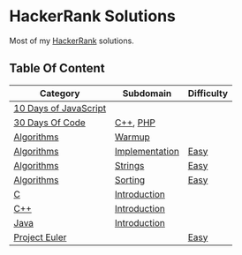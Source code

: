 # HackerRank Solutions

Most of my [HackerRank](https://www.hackerrank.com/wolfthread) solutions.

## Table Of Content

| Category                                       | Subdomain                                              | Difficulty                             |
| ---------------------------------------------- | ------------------------------------------------------ | -------------------------------------- |
| [10 Days of JavaScript](10-days-of-javascript) |                                                        |                                        |
| [30 Days Of Code](30-days-of-code)             | [C++](30-days-of-code/cpp), [PHP](30-days-of-code/php) |                                        |
| [Algorithms](algorithms)                       | [Warmup](algorithms/warmup)                            |                                        |
| [Algorithms](algorithms)                       | [Implementation](algorithms/implementation)            | [Easy](algorithms/implementation/easy) |
| [Algorithms](algorithms)                       | [Strings](algorithms/strings)                          | [Easy](algorithms/strings/easy)        |
| [Algorithms](algorithms)                       | [Sorting](algorithms/sorting)                          | [Easy](algorithms/sorting/easy)        |
| [C](c)                                         | [Introduction](c/introduction)                         |                                        |
| [C++](cpp)                                     | [Introduction](cpp/introduction)                       |                                        |
| [Java](java)                                   | [Introduction](java/introduction)                      |                                        |
| [Project Euler](project-euler)                 |                                                        | [Easy](project-euler/easy)             |
